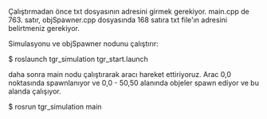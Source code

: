 
Çalıştırmadan önce txt dosyasının adresini girmek gerekiyor. main.cpp de 763. satır, objSpawner.cpp dosyasında 168 satıra txt file'ın adresini belirtmeniz gerekiyor.

Simulasyonu ve objSpawner nodunu çalıştırır:



$ roslaunch tgr_simulation tgr_start.launch 

daha sonra main nodu çalıştırarak aracı hareket ettiriyoruz. Arac 0,0 noktasında spawnlanıyor ve 0,0 - 50,50 alanında objeler spawn ediyor ve bu alanda çalışıyor. 


$ rosrun tgr_simulation main


